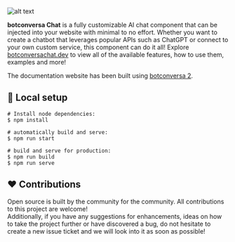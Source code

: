 <br />

![alt text](../assets/readme/banner-2.png)

<b>botconversa Chat</b> is a fully customizable AI chat component that can be injected into your website with minimal to no effort. Whether you want to create a chatbot that leverages popular APIs such as ChatGPT or connect to your own custom service, this component can do it all! Explore [botconversachat.dev](https://botconversachat.dev/) to view all of the available features, how to use them, examples and more!

The documentation website has been built using [botconversa 2](https://botconversa.io/).

## :construction_worker: Local setup

```
# Install node dependencies:
$ npm install

# automatically build and serve:
$ npm run start

# build and serve for production:
$ npm run build
$ npm run serve
```

## :heart: Contributions

Open source is built by the community for the community. All contributions to this project are welcome!
<br> Additionally, if you have any suggestions for enhancements, ideas on how to take the project further or have discovered a bug, do not hesitate to create a new issue ticket and we will look into it as soon as possible!
